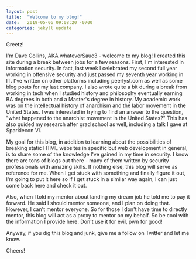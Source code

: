 ```yaml
---
layout: post
title:  "Welcome to my blog!"
date:   2019-05-06 09:08:20 -0700
categories: jekyll update
---
```


Greetz!

I'm Dave Collins, AKA whateverSauc3 - welcome to my blog! I created this site during a break between jobs for a few reasons. First, I'm interested in information security. In fact, last week I celebrated my second full year working in offensive security and just passed my seventh year working in IT. I've written on other platforms
including peerlyst.com as well as some blog posts for my last company. I also wrote quite a bit during a break from working in tech when I studied history and philosophy eventually earning BA
degrees in both and a Master's degree in history. My academic work was on the intellectual history of anarchism and the labor movement in the United States. I
was interested in trying to find an answer to the question, "what happened to the anarchist movement in the United States?" This has also guided my research after
grad school as well, including a talk I gave at Sparklecon VI.

My goal for this blog, in addition to learning about the possibilities of breaking static HTML websites in specific but web development in general, is to share
some of the knowledge I've gained in my time in security. I know there are tons of blogs out there - many of them written by security professionals with amazing
skills. If nothing else, this blog will serve as reference for me. When I get stuck with something and finally figure it out, I'm going to put it here so if I
get stuck in a similar way again, I can just come back here and check it out.

Also, when I told my mentor about landing my dream job he told me to pay it forward. He said I should mentor someone, and I plan on doing that. However, I can't
mentor everyone. So for those I don't have time to directly mentor, this blog will act as a proxy to mentor on my behalf. So be cool with the information I
provide here. Don't use it for evil, pwn for good! 

Anyway, if you dig this blog and junk, give me a follow on Twitter and let me know.

Cheers!


